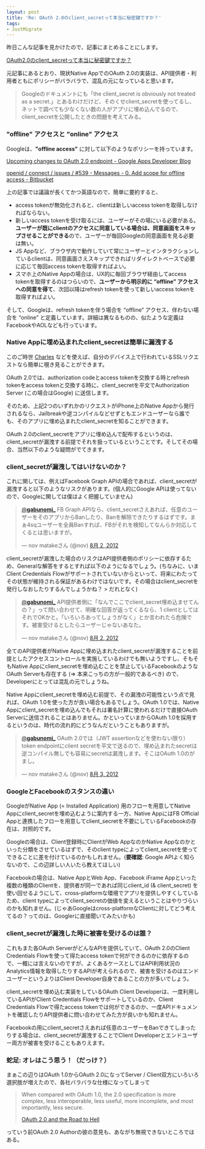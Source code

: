 ```yaml
---
layout: post
title: 'Re: OAuth 2.0のclient_secretって本当に秘密鍵ですか？'
tags:
- JustMigrate
---
```

<p>昨日こんな記事を見かけたので、記事にまとめることにします。</p>
<p><a href="http://koduki.hatenablog.com/entry/2012/07/16/113204">OAuth2.0のclient_secretって本当に秘密鍵ですか？</a></p>
<p>元記事にあるとおり、現状Native AppでのOAuth 2.0の実装は、API提供者・利用者ともにポリシーがバラバラで、混乱の元になっていると思います。</p>
<blockquote class="posterous_medium_quote">
<p>Googleのドキュメントにも「the client_secret is obviously not treated as a secret.」とあるわけだけど、そのくせclient_secretを使ってるし、ネットで調べても少なくない数の人がアプリに埋め込んでるので、client_secretを公開したときの問題を考えてみる。</p>
</blockquote>
<h3>"offline" アクセスと "online" アクセス</h3>
<p>Googleは、<strong>"offline access"</strong> に対して以下のようなポリシーを持っています。</p>
<p><a href="http://googleappsdeveloper.blogspot.jp/2011/10/upcoming-changes-to-oauth-20-endpoint.html">Upcoming changes to OAuth 2.0 endpoint - Google Apps Developer Blog</a></p>
<p><a href="https://bitbucket.org/openid/connect/issue/539/messages-0-add-scope-for-offline-access">openid / connect / issues / #539 - Messages - 0. Add scope for offline access - Bitbucket</a></p>
<p>上の記事では議論が長くてかつ英語なので、簡単に要約すると、</p>
<ul><li>access tokenが無効化されると、clientは新しいaccess tokenを取得しなければならない。</li>
<li>新しいaccess tokenを受け取るには、ユーザーがその場にいる必要がある。<strong>ユーザーが既にclientのアクセスに同意している場合は、同意画面をスキップさせることができる</strong>ので、ユーザーが毎回Googleの同意画面を見る必要は無い。</li>
<li>JS Appなど、ブラウザ内で動作していて常にユーザーとインタラクションしているclientは、同意画面さえスキップできればリダイレクトベースで必要に応じて毎回access tokenを取得すればよい。</li>
<li>スマホ上のNative Appの場合は、UX的に毎回ブラウザ経由してaccess tokenを取得するのはつらいので、<strong>ユーザーから明示的に &#8220;offline&#8221; アクセスへの同意を得て</strong>、次回以降はrefresh tokenを使って新しいaccess tokenを取得すればよい。</li>
</ul><p>そして、Googleは、refresh tokenを伴う場合を &#8220;offline&#8221; アクセス、伴わない場合を &#8220;online&#8221; と定義しています。詳細は異なるものの、似たような定義はFacebookやAOLなども行っています。</p>
<h3>Native Appに埋め込まれたclient_secretは簡単に漏洩する</h3>
<p>このご時世 <a href="http://www.charlesproxy.com">Charles</a> などを使えば、自分のデバイス上で行われているSSLリクエストなら簡単に覗き見ることができます。</p>
<p>OAuth 2.0では、authorization codeとaccess tokenを交換する時とrefresh tokenをaccess tokenと交換する時に、client_secretを平文でAuthorization Server (この場合はGoogle) に送信します。</p>
<p>そのため、上記2つのいずれかのリクエストがiPhone上のNative Appから発行されるなら、Jailbreakや逆コンパイルなどせずともエンドユーザーなら誰でも、そのアプリに埋め込まれたclient_secretを知ることができます。</p>
<p>OAuth 2.0のclient_secretをアプリに埋め込んで配布するというのは、client_secretが漏洩する前提でそれを扱っているということです。そしてその場合、当然以下のような疑問がでてきます。</p>

<h3>client_secretが漏洩してはいけないのか？</h3>
<p>これに関しては、例えばFacebook Graph APIの場合であれば、client_secretが漏洩すると以下のようなリスクがあります。(個人的にGoogle APIは使ってないので、Googleに関しては僕はよく把握していません)</p>
<blockquote class="twitter-tweet">
<p><a href="https://twitter.com/gabunomi_">@<strong>gabunomi_</strong></a> FB Graph APIなら、client_secretさえあれば、任意のユーザーをそのアプリからBanしたり、Banを解除できたりするはずです。まぁ4sqユーザーを全員Banすれば、FBがそれを検知してなんらか対応してくるとは思いますが。</p>
— nov matakeさん (@nov) <a href="https://twitter.com/nov/status/230990719257559040">8月 2, 2012</a></blockquote>

<p>client_secretが漏洩した場合のリスクはAPI提供者側のポリシーに依存するため、Generalな解答をするとすれば以下のようになるでしょう。(ちなみに、いまClient Credentials Flowがサポートされていないからといって、将来にわたってその状態が維持される保証があるわけではないです。その場合はclient_secretを発行しなおしたりするんでしょうかね？ &gt; だれとなく)</p>
<blockquote class="twitter-tweet">
<p><a href="https://twitter.com/gabunomi_">@<strong>gabunomi_</strong></a> API提供者側に「なんでここでclient_secret埋め込ませてんの？」って問い合わせて、明確な回答が返ってくるなら、1 clientとしてはそれでOKかと。「いろいろあってしょうがなく」とか言われたら危険です。被害受けるとしたらユーザーじゃないあなた。</p>
— nov matakeさん (@nov) <a href="https://twitter.com/nov/status/230997139705188352">8月 2, 2012</a></blockquote>

<p>全てのAPI提供者がNative Appに埋め込まれたclient_secretが漏洩することを前提としたアクセスコントロールを実施しているわけでも無いようですし、そもそもNative Appにclient_secretを埋め込むことを禁止しているFacebookのようなOAuth Serverも存在する (=&gt; 本来こっちの方が一般的であるべき) ので、Developerにとっては混乱の元でしょうね。</p>
<p>Native Appにclient_secretを埋め込む前提で、その漏洩の可能性という点で見れば、OAuth 1.0を使った方が良い場合もあるでしょう。OAuth 1.0では、Native Appにclient_secretを埋め込んでもそれは署名計算に使われるだけで直接OAuth Serverに送信されることはありません。かといっていまからOAuth 1.0を採用するというのは、時代の流れ的にどうなんだということもありますが。</p>
<blockquote class="twitter-tweet">
<p><a href="https://twitter.com/gabunomi_">@<strong>gabunomi_</strong></a> OAuth 2.0では（JWT assertionなどを使わない限り）token endpointにclient secretを平文で送るので、埋め込まれたsecretは逆コンパイル無しでも容易にsecretは漏洩します。そこはOAuth 1.0のがまし。</p>
— nov matakeさん (@nov) <a href="https://twitter.com/nov/status/231186384424157184">8月 3, 2012</a></blockquote>
<h3>GoogleとFacebookのスタンスの違い</h3>
<p>GoogleがNative App (= Installed Application) 用のフローを用意してNative Appにclient_secretを埋め込むように案内する一方、Native AppにはFB Official Appと連携したフローを用意してclient_secretを不要にしているFacebookの存在は、対照的です。</p>
<p>Googleの場合は、Client登録時にClientがWeb AppなのかNative Appなのかといった分類をさせているはずで、そのclient typeによってclient_secretを使ってできることに差を付けているのかもしれません。(<strong>要確認</strong>: Google APIよく知らないので、この辺詳しい人いたら教えてほしい)</p>
<p>Facebookの場合は、Native AppとWeb App、Facebook iFrame Appといった複数の種類のClientを、提供者が同一であれば同じclient_id (&amp; client_secret) を使い回せるようにして、cross-platformな環境でアプリを提供しやすくしているため、client typeによってclient_secretの価値を変えるということはやりづらいのかも知れません。(じゃあGoogleはcross-platformなClientに対してどう考えてるの？ってのは、Googlerに直接聞いてみたいかも)</p>
<h3>client_secretが漏洩した時に被害を受けるのは誰？</h3>
<p>これもまた各OAuth ServerがどんなAPIを提供していて、OAuth 2.0のClient Credentials Flowを使って得たaccess tokenで何ができるのかに依存するので、一概には言えないのですが、よくあるケースとしてはAPI利用状況のAnalytics情報を取得したりするAPIが考えられるので、被害を受けるのはエンドユーザーというよりはClient Developer自身であることの方が多いでしょう。</p>
<p>client_secretを埋め込む実装をしているOAuth Client Developerは、一度利用しているAPIがClient Credentials Flowをサポートしているのか、Client Credentials Flowで得たaccess tokenでは何ができるのか、一度APIドキュメントを確認したりAPI提供者に問い合わせてみた方が良いかも知れません。</p>
<p>Facebookの用にclient_secretさえあれば任意のユーザーをBanできてしまったりする場合は、client_secretが漏洩することでClient Developerとエンドユーザー両方が被害を受けることもありえます。</p>
<h3>蛇足: オレはこう思う！（だっけ？）</h3>
<p>まぁこの辺りはOAuth 1.0からOAuth 2.0になってServer / Client双方にいろいろ選択肢が増えたので、各社バラバラな仕様になってしまって</p>
<blockquote>
<p>When compared with OAuth 1.0, the 2.0 specification is more complex, less interoperable, less useful, more incomplete, and most importantly, less secure.</p>
<p><a href="http://hueniverse.com/2012/07/oauth-2-0-and-the-road-to-hell/">OAuth 2.0 and the Road to Hell</a></p>
</blockquote>
<p>っていう前OAuth 2.0 Authorの彼の意見も、あながち無視できないところではある。</p>
